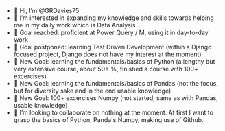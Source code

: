 - 👋 Hi, I’m @GRDavies75
- 👀 I’m interested in expanding my knowledge and skills towards helping me in my daily work which is Data Analysis .
- 🌱 Goal reached: proficient at Power Query / M, using it in day-to-day work
- 🌱 Goal postponed: learning Test Driven Development (within a Django focused project, Django does not have my interest at the moment)
- 🌱 New Goal: learning the fundamentals/basics of Python (a lengthy but very extensive course, about 50+ %, finished a course with 100+ excercises)
- 🌱 New Goal: learning the fundamentals/basics of Pandas (not the focus, but for diversity sake and in the end usable knowledge)
- 🌱 New Goal: 100+ excercises Numpy (not started, same as with Pandas, usable knowledge)
- 💞️ I’m looking to collaborate on nothing at the moment. At first I want to grasp the basics of Python, Panda's Numpy, making use of Github.

<!---
GRDavies75/GRDavies75 is a ✨ special ✨ repository because its `README.md` (this file) appears on your GitHub profile.
You can click the Preview link to take a look at your changes.
--->
